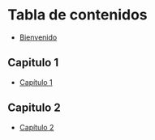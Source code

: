 # Tabla de contenidos

* [Bienvenido](README.md)

## Capitulo 1

* [Capítulo 1](capitulo1.md)

## Capitulo 2

* [Capítulo 2](capitulo1.md)